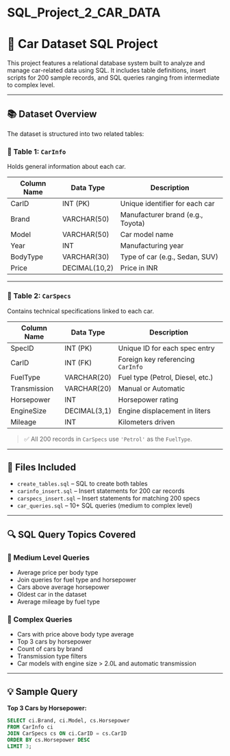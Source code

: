 # SQL_Project_2_CAR_DATA

# 🚗 Car Dataset SQL Project

This project features a relational database system built to analyze and manage car-related data using SQL. It includes table definitions, insert scripts for 200 sample records, and SQL queries ranging from intermediate to complex level.

---

## 📚 Dataset Overview

The dataset is structured into two related tables:

### 🔧 Table 1: `CarInfo`

Holds general information about each car.

| Column Name | Data Type     | Description                           |
|-------------|---------------|---------------------------------------|
| CarID       | INT (PK)      | Unique identifier for each car        |
| Brand       | VARCHAR(50)   | Manufacturer brand (e.g., Toyota)     |
| Model       | VARCHAR(50)   | Car model name                        |
| Year        | INT           | Manufacturing year                    |
| BodyType    | VARCHAR(30)   | Type of car (e.g., Sedan, SUV)        |
| Price       | DECIMAL(10,2) | Price in INR                          |

---

### 🔧 Table 2: `CarSpecs`

Contains technical specifications linked to each car.

| Column Name  | Data Type      | Description                          |
|--------------|----------------|--------------------------------------|
| SpecID       | INT (PK)       | Unique ID for each spec entry        |
| CarID        | INT (FK)       | Foreign key referencing `CarInfo`    |
| FuelType     | VARCHAR(20)    | Fuel type (Petrol, Diesel, etc.)     |
| Transmission | VARCHAR(20)    | Manual or Automatic                  |
| Horsepower   | INT            | Horsepower rating                    |
| EngineSize   | DECIMAL(3,1)   | Engine displacement in liters        |
| Mileage      | INT            | Kilometers driven                    |

> ✅ All 200 records in `CarSpecs` use `'Petrol'` as the `FuelType`.

---

## 📁 Files Included

- `create_tables.sql` – SQL to create both tables
- `carinfo_insert.sql` – Insert statements for 200 car records
- `carspecs_insert.sql` – Insert statements for matching 200 specs
- `car_queries.sql` – 10+ SQL queries (medium to complex level)

---

## 🔍 SQL Query Topics Covered

### 🧠 Medium Level Queries
- Average price per body type
- Join queries for fuel type and horsepower
- Cars above average horsepower
- Oldest car in the dataset
- Average mileage by fuel type

### 🔎 Complex Queries
- Cars with price above body type average
- Top 3 cars by horsepower
- Count of cars by brand
- Transmission type filters
- Car models with engine size > 2.0L and automatic transmission

---

## 💡 Sample Query

**Top 3 Cars by Horsepower:**
```sql
SELECT ci.Brand, ci.Model, cs.Horsepower
FROM CarInfo ci
JOIN CarSpecs cs ON ci.CarID = cs.CarID
ORDER BY cs.Horsepower DESC
LIMIT 3;
